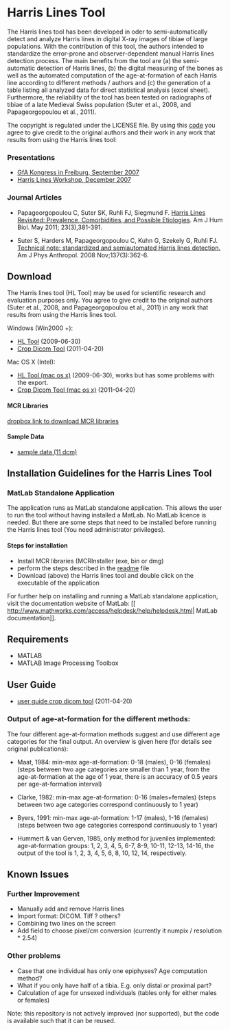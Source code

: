 Harris Lines Tool
======

The Harris lines tool has been developed in oder to semi-automatically detect and analyze Harris lines in digital X-ray images of tibiae of large populations. With the contribution of this tool, the authors intended to standardize the error-prone and observer-dependent manual Harris lines detection process. The main benefits from the tool are (a) the semi-automatic detection of Harris lines, (b) the digital measuring of the bones as well as the automated computation of the age-at-formation of each Harris line according to different methods / authors and (c) the generation of a table listing all analyzed data for direct statistical analysis (excel sheet). Furthermore, the reliability of the tool has been tested on radiographs of tibiae of a late Medieval Swiss population (Suter et al., 2008, and Papageorgopoulou et al., 2011).

The copyright is regulated under the LICENSE file. By using this [code](code) you agree to give credit to the original authors and their work in any work that results from using the Harris lines tool:

### Presentations

* [GfA Kongress in Freiburg, September 2007](hl_freiburg.pdf)
* [Harris Lines Workshop, December 2007](hl_workshop2.pdf)


### Journal Articles

* Papageorgopoulou C, Suter SK, Ruhli FJ, Siegmund F. [Harris Lines Revisited: Prevalence, Comorbidities, and Possible Etiologies](http://onlinelibrary.wiley.com/doi/10.1002/ajhb.21155/full). Am  J Hum Biol. May 2011; 23(3),381-391.

* Suter S, Harders M, Papageorgopoulou C, Kuhn G, Szekely G, Ruhli FJ. [Technical note: standardized and semiautomated Harris lines detection.](http://onlinelibrary.wiley.com/doi/10.1002/ajpa.20901/abstract ) Am J Phys Anthropol. 2008 Nov;137(3):362-6.


## Download
The Harris lines tool (HL Tool) may be used for scientific research and evaluation purposes only. You agree to give credit to the original authors (Suter et al., 2008, and Papageorgopoulou et al., 2011) in any work that results from using the Harris lines tool.

Windows (Win2000 +):
* [HL Tool](downloads/HLTool20090630-1.zip) (2009-06-30)
* [Crop Dicom Tool](downloads/CropDicomTool_win_20110420.zip) (2011-04-20)


Mac OS X (Intel):
* [HL Tool (mac os x)](downloads/HLTool20090630_osx.zip) (2009-06-30), works but has some problems with the export. 
* [Crop Dicom Tool (mac os x)](downloads/CropDicomTool20110420_osx.zip) (2011-04-20)



#### MCR Libraries
[dropbox link to download MCR libraries](https://www.dropbox.com/scl/fi/j8pnqno5sqyl7twi1cqhf/MCRInstaller_m2008a_winxp.zip?rlkey=7gtz1933royet6bbtw7igma44&st=pcx5t3ho&dl=0)


#### Sample Data
* [sample data (11 dcm) ](DCMsamples)




## Installation Guidelines for the Harris Lines Tool 


### MatLab Standalone Application

The application runs as MatLab standalone application. This allows the user to run the tool without having installed a MatLab. No MatLab licence is needed. But there are some steps that need to be installed before running the Harris lines tool (You need administrator privileges). 

#### Steps for installation
- Install MCR libraries (MCRInstaller (exe, bin or dmg)
- perform the steps described in the [readme](install_readme.txt) file
- Download (above) the Harris lines tool and double click on the executable of the application

For further help on installing and running a MatLab standalone application, visit the documentation website of MatLab: [[ http://www.mathworks.com/access/helpdesk/help/helpdesk.html| MatLab documentation]].


## Requirements

* MATLAB
* MATLAB Image Processing Toolbox

## User Guide
* [user guide crop dicom tool](UserGuide_CropDicom.pdf) (2011-04-20)

### Output of age-at-formation for the different methods:
The four different age-at-formation methods suggest and use different age categories for the final output. An overview is given here (for details see original publications):

* Maat, 1984: min-max age-at-formation: 0-18 (males), 0-16 (females) (steps between two age categories are smaller than 1 year, from the age-at-formation at the age of 1 year, there is an accuracy of 0.5 years per age-at-formation interval)

* Clarke, 1982: min-max age-at-formation: 0-16 (males+females) (steps between two age categories correspond continuously to 1 year)

* Byers, 1991: min-max age-at-formation: 1-17 (males), 1-16 (females) (steps between two age categories correspond continuously to 1 year)

* Hummert & van Gerven, 1985, only method for juveniles implemented: age-at-formation groups: 1, 2, 3, 4, 5, 6-7, 8-9, 10-11, 12-13, 14-16, the output of the tool is 1, 2, 3, 4, 5, 6, 8, 10, 12, 14, respectively.




## Known Issues

### Further Improvement

* Manually add and remove Harris lines
* Import format: DICOM. Tiff ? others?
* Combining two lines on the screen
* Add field to choose pixel/cm conversion (currently it numpix / resolution * 2.54)


### Other problems
* Case that one individual has only one epiphyses? Age computation method?
* What if you only have half of a tibia. E.g. only distal or proximal part?
* Calculation of age for unsexed individuals (tables only for either males or females)

Note: this repository is not actively improved (nor supported), but the code is available such that it can be reused.


